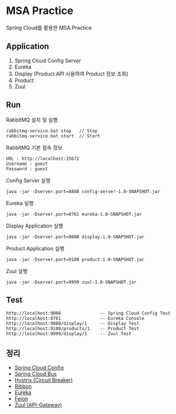 # MSA Practice
Spring Cloud를 활용한 MSA Practice

## Application
1. Spring Cloud Config Server
2. Eureka
3. Display (Product API 사용하여 Product 정보 조회)
4. Product
5. Zuul

## Run
RabbitMQ 설치 및 실행
````text
rabbitmq-service.bat stop   // Stop
rabbitmq-service.bat start  // Start
````

RabbitMQ 기본 접속 정보
````text
URL : http://localhost:15672
Username : guest
Password : guest
````

Config Server 실행
````text
java -jar -Dserver.port=8888 config-server-1.0-SNAPSHOT.jar
````

Eureka 실행
````text
java -jar -Dserver.port=8761 eureka-1.0-SNAPSHOT.jar
````

Display Application 실행
````text
java -jar -Dserver.port=9000 display-1.0-SNAPSHOT.jar
````

Product Application 실행
````text
java -jar -Dserver.port=9100 product-1.0-SNAPSHOT.jar
````

Zuul 실행
````text
java -jar -Dserver.port=9999 zuul-1.0-SNAPSHOT.jar
````

## Test
````text
http://localhost:9000               -- Spring Cloud Config Test
http://localhost:8761               -- Eureka Console
http://localhost:9000/display/1     -- Display Test
http://localhost:9100/products/1    -- Product Test
http://localhost:9999/display/1     -- Zuul Test
````

## 정리
- [Spring Cloud Config](https://github.com/donggov/msa-practice/blob/master/docs/SpringCloudConfig.md)
- [Spring Cloud Bus](https://github.com/donggov/msa-practice/blob/master/docs/SpringCloudBus.md)
- [Hystrix (Circuit Breaker)](https://github.com/donggov/msa-practice/blob/master/docs/Hystrix.md)
- [Ribbon](https://github.com/donggov/msa-practice/blob/master/docs/Ribbon.md)
- [Eureka](https://github.com/donggov/msa-practice/blob/master/docs/Eureka.md)
- [Feign](https://github.com/donggov/msa-practice/blob/master/docs/Feign.md)
- [Zuul (API-Gateway)](https://github.com/donggov/msa-practice/blob/master/docs/Zuul.md)

